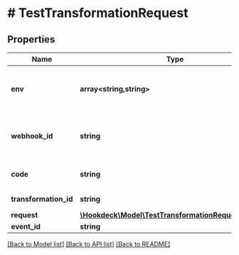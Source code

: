# # TestTransformationRequest

## Properties

Name | Type | Description | Notes
------------ | ------------- | ------------- | -------------
**env** | **array<string,string>** | Key-value environment variables to be passed to the transformation | [optional]
**webhook_id** | **string** | ID of the connection to use for the execution &#x60;context&#x60; | [optional]
**code** | **string** | JavaScript code to be executed | [optional]
**transformation_id** | **string** | Transformation ID | [optional]
**request** | [**\Hookdeck\Model\TestTransformationRequestRequest**](TestTransformationRequestRequest.md) |  | [optional]
**event_id** | **string** |  | [optional]

[[Back to Model list]](../../README.md#models) [[Back to API list]](../../README.md#endpoints) [[Back to README]](../../README.md)
